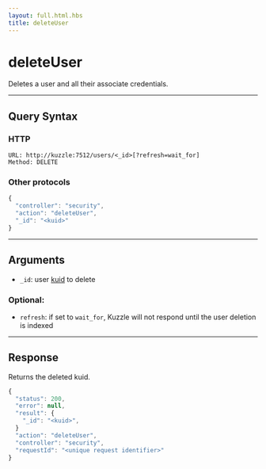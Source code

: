 ```yaml
---
layout: full.html.hbs
title: deleteUser
---
```



# deleteUser

Deletes a user and all their associate credentials.

---

## Query Syntax

### HTTP

```http
URL: http://kuzzle:7512/users/<_id>[?refresh=wait_for]
Method: DELETE
```

### Other protocols

```js
{
  "controller": "security",
  "action": "deleteUser",
  "_id": "<kuid>"
}
```

---

## Arguments

* `_id`: user [kuid]({{site_base_path}}guide/1/kuzzle-depth/authentication/#the-kuzzle-user-identifier) to delete

### Optional:

* `refresh`: if set to `wait_for`, Kuzzle will not respond until the user deletion is indexed

---

## Response

Returns the deleted kuid.


```javascript
{
  "status": 200,
  "error": null,
  "result": {
    "_id": "<kuid>",
  }
  "action": "deleteUser",
  "controller": "security",
  "requestId": "<unique request identifier>"
}
```
